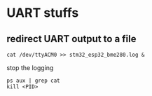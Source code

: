 # UART stuffs

## redirect UART output to a file

```shell
cat /dev/ttyACM0 >> stm32_esp32_bme280.log &
```

stop the logging

```shell
ps aux | grep cat
kill <PID>
```
